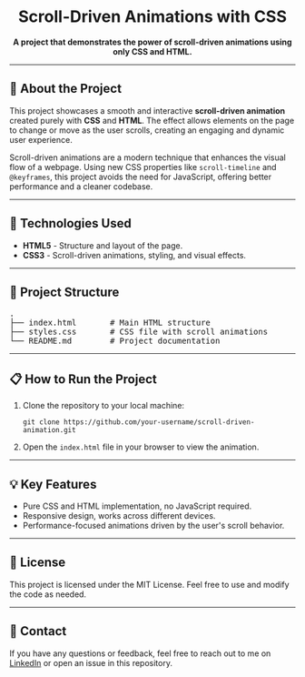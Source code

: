 <h1 align="center">Scroll-Driven Animations with CSS</h1>

<p align="center">
  <strong>A project that demonstrates the power of scroll-driven animations using only CSS and HTML.</strong>
</p>

---

<h2>🌟 About the Project</h2>

<p>This project showcases a smooth and interactive <strong>scroll-driven animation</strong> created purely with <strong>CSS</strong> and <strong>HTML</strong>. The effect allows elements on the page to change or move as the user scrolls, creating an engaging and dynamic user experience.</p>

<p>Scroll-driven animations are a modern technique that enhances the visual flow of a webpage. Using new CSS properties like <code>scroll-timeline</code> and <code>@keyframes</code>, this project avoids the need for JavaScript, offering better performance and a cleaner codebase.</p>

---

<h2>🚀 Technologies Used</h2>

<ul>
  <li><strong>HTML5</strong> - Structure and layout of the page.</li>
  <li><strong>CSS3</strong> - Scroll-driven animations, styling, and visual effects.</li>
</ul>

---

<h2>📂 Project Structure</h2>

<pre>
.
├── index.html       # Main HTML structure
├── styles.css       # CSS file with scroll animations
└── README.md        # Project documentation
</pre>

---

<h2>📋 How to Run the Project</h2>

<ol>
  <li>Clone the repository to your local machine:</li>
  <pre><code>git clone https://github.com/your-username/scroll-driven-animation.git</code></pre>

  <li>Open the <code>index.html</code> file in your browser to view the animation.</li>
</ol>

---

<h2>💡 Key Features</h2>

<ul>
  <li>Pure CSS and HTML implementation, no JavaScript required.</li>
  <li>Responsive design, works across different devices.</li>
  <li>Performance-focused animations driven by the user's scroll behavior.</li>
</ul>

---

<h2>📄 License</h2>

<p>This project is licensed under the MIT License. Feel free to use and modify the code as needed.</p>

---

<h2>🔗 Contact</h2>

<p>If you have any questions or feedback, feel free to reach out to me on <a href="https://www.linkedin.com/in/your-linkedin">LinkedIn</a> or open an issue in this repository.</p>
